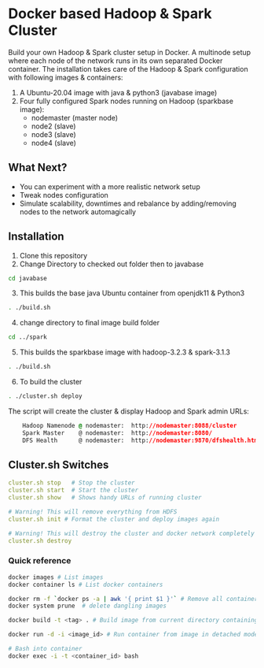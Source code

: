 # Docker based Hadoop & Spark Cluster

Build your own Hadoop & Spark cluster setup in Docker. 
A multinode setup where each node of the network runs in its own separated Docker container. The installation takes care of the Hadoop & Spark configuration with following images & containers:
1) A Ubuntu-20.04 image with java & python3 (javabase image)
2) Four fully configured Spark nodes running on Hadoop (sparkbase image):
    * nodemaster (master node)
    * node2      (slave)
    * node3      (slave)
    * node4      (slave)

## What Next?
* You can experiment with a more realistic network setup
* Tweak nodes configuration
* Simulate scalability, downtimes and rebalance by adding/removing nodes to the network automagically   

## Installation
1) Clone this repository
2) Change Directory to checked out folder then to javabase
```bash
cd javabase
```
3) This builds the base java Ubuntu container from openjdk11 & Python3
```bash
. ./build.sh 
```
    
4) change directory to final image build folder
```bash
cd ../spark
```
5) This builds the sparkbase image with hadoop-3.2.3 & spark-3.1.3
```bash
. ./build.sh
```
6) To build the cluster
```bash
. ./cluster.sh deploy
```

The script will create the cluster & display Hadoop and Spark admin URLs:
```css
    Hadoop Namenode @ nodemaster:  http://nodemaster:8088/cluster
    Spark Master    @ nodemaster:  http://nodemaster:8080/
    DFS Health      @ nodemaster:  http://nodemaster:9870/dfshealth.html
```

## Cluster.sh Switches
```yml
cluster.sh stop   # Stop the cluster
cluster.sh start  # Start the cluster
cluster.sh show   # Shows handy URLs of running cluster

# Warning! This will remove everything from HDFS
cluster.sh init # Format the cluster and deploy images again

# Warning! This will destroy the cluster and docker network completely
cluster.sh destroy
```

### Quick reference
```bash
docker images # List images
docker container ls # List docker containers

docker rm -f `docker ps -a | awk '{ print $1 }'` # Remove all containers
docker system prune  # delete dangling images

docker build -t <tag> . # Build image from current directory containing Dockerfile

docker run -d -i <image_id> # Run container from image in detached mode

# Bash into container
docker exec -i -t <container_id> bash
```
